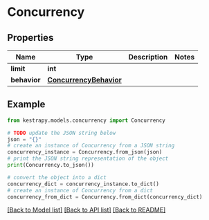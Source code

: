 # Concurrency


## Properties

Name | Type | Description | Notes
------------ | ------------- | ------------- | -------------
**limit** | **int** |  | 
**behavior** | [**ConcurrencyBehavior**](ConcurrencyBehavior.md) |  | 

## Example

```python
from kestrapy.models.concurrency import Concurrency

# TODO update the JSON string below
json = "{}"
# create an instance of Concurrency from a JSON string
concurrency_instance = Concurrency.from_json(json)
# print the JSON string representation of the object
print(Concurrency.to_json())

# convert the object into a dict
concurrency_dict = concurrency_instance.to_dict()
# create an instance of Concurrency from a dict
concurrency_from_dict = Concurrency.from_dict(concurrency_dict)
```
[[Back to Model list]](../README.md#documentation-for-models) [[Back to API list]](../README.md#documentation-for-api-endpoints) [[Back to README]](../README.md)


